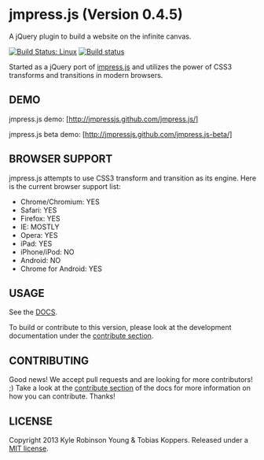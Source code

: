 # jmpress.js (Version 0.4.5)

A jQuery plugin to build a website on the infinite canvas.

[![Build Status: Linux](https://secure.travis-ci.org/web-stories/jmpress.js.png?branch=master)](http://travis-ci.org/web-stories/jmpress.js)
[![Build status](https://ci.appveyor.com/api/projects/status/bo6bix3p9f51kxh9?svg=true)](https://ci.appveyor.com/project/FagnerMartinsBrack/jmpress-js)

Started as a jQuery port of [impress.js](https://github.com/bartaz/impress.js)
and utilizes the power of CSS3 transforms and transitions in modern browsers.

## DEMO

jmpress.js demo: [http://jmpressjs.github.com/jmpress.js/]

jmpress.js beta demo: [http://jmpressjs.github.com/jmpress.js-beta/]

## BROWSER SUPPORT

jmpress.js attempts to use CSS3 transform and transition as its engine.
Here is the current browser support list:

* Chrome/Chromium: YES
* Safari: YES
* Firefox: YES
* IE: MOSTLY
* Opera: YES
* iPad: YES
* iPhone/iPod: NO
* Android: NO
* Chrome for Android: YES

## USAGE

See the [DOCS](http://jmpressjs.github.com/docs/).

To build or contribute to this version, please look at the development 
documentation under the [contribute section](http://jmpressjs.github.com/docs/contribute.html).

## CONTRIBUTING

Good news! We accept pull requests and are looking for more contributors! ;)
Take a look at the
[contribute section](http://jmpressjs.github.com/docs/contribute.html)
of the docs for more information on how you can contribute. Thanks!

## LICENSE

Copyright 2013 Kyle Robinson Young & Tobias Koppers. Released under a
[MIT license](http://www.opensource.org/licenses/mit-license.php).
